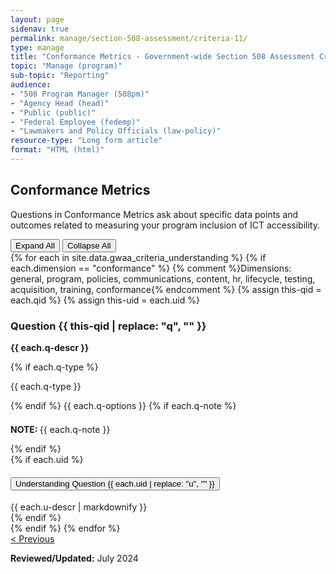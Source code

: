 ```yaml
---
layout: page
sidenav: true
permalink: manage/section-508-assessment/criteria-11/
type: manage
title: "Conformance Metrics - Government-wide Section 508 Assessment Criteria"
topic: "Manage (program)"
sub-topic: "Reporting"
audience:
- "508 Program Manager (508pm)"
- "Agency Head (head)"
- "Public (public)"
- "Federal Employee (fedemp)"
- "Lawmakers and Policy Officials (law-policy)"
resource-type: "Long form article"
format: "HTML (html)"
---
```


<H2 id="conformance-metrics">Conformance Metrics</H2>
<p>Questions in Conformance Metrics ask about specific data points and outcomes related to measuring your program inclusion of ICT accessibility. </p>

<!-- Expand/Collapse All "Understanding" Content -->
<div class="margin-y-3 margin-x-1">
    <button id="expand-all" class="usa-button">Expand All</button>
    <button id="collapse-all" class="usa-button">Collapse All</button>
</div>

<div class="usa-card-group">
<!-- begin insert criteria -->
{% for each in site.data.gwaa_criteria_understanding %}
    {% if each.dimension == "conformance" %} {% comment %}Dimensions: general, program, policies, communications, content, hr, lifecycle, testing, acquisition, training, conformance{% endcomment %}
    {% assign this-qid = each.qid %}
    {% assign this-uid = each.uid %}
    <div id="{{ this-qid }}" class="usa-card tablet:grid-col-12">
        <div class="usa-card__container border-top">
            <div class="usa-card__header">
                <h3 class="usa-card__heading"> Question {{ this-qid | replace: "q", "" }}</h3>
            </div>
            <div class="usa-card__body">
                <p><strong>{{ each.q-descr }}</strong></p>
                {% if each.q-type %}
                <p>{{ each.q-type }}</p>
                {% endif %}
                {{ each.q-options }}
                {% if each.q-note %}
                <div class="border-base radius-lg border-1px padding-1 bg-primary-lighter" style="margin-top: 1.5em;">
                <p><strong>NOTE: </strong> {{ each.q-note }}</p>
                </div>
                {% endif %}
            </div>
            {% if each.uid %}
            <div class="border-top-05 border-primary margin-top-1">
                <div class="usa-accordion">
                    <h4 class="usa-accordion__heading">
                        <button
                        type="button"
                        class="usa-accordion__button understand_button padding-left-3 radius-bottom-lg"
                        aria-expanded="false"
                        aria-controls="{{ each.uid }}"
                        >
                        Understanding Question {{ each.uid | replace: "u", "" }}
                        </button>
                    </h4>
                    <div id="{{ each.uid }}" class="usa-accordion__content understand_content usa-prose padding-x-3 padding-y-0 bg-primary-lighter text-primary-darker border-top-05 border-primary radius-bottom-lg">
                        <div class="margin-x-auto margin-y-0">
                            {{ each.u-descr | markdownify }}
                        </div>
                    </div>
                </div>
            </div>
        {% endif %}
        </div>
    </div>
  {% endif %}
{% endfor %}
<!-- end insert criteria -->
</div>

<div id="prev-next-section" style="justify-content: space-around;">
    <a class="prev-page" title="Go to previous page" href="{{site.baseurl}}/manage/section-508-assessment/criteria-10/">
        < Previous</a>
</div>

**Reviewed/Updated:** July 2024

<!-- Expand/Collapse All Understanding Content script -->
<script>
    $("#expand-all").on("click", function (){
        $(".understand_button").attr("aria-expanded", "true");
        $(".understand_button").toggleClass("radius-bottom-lg");
        $(".understand_content").removeAttr("hidden");
    });
    $("#collapse-all").on("click", function (){
        $(".understand_button").attr("aria-expanded", "false");
        $(".understand_button").toggleClass("radius-bottom-lg");
        $(".understand_content").attr("hidden","");
    });
    $(".understand_button").on("click", function(){
        $(this).toggleClass("radius-bottom-lg");
    });
</script>

<!-- Unhide hash/anchor from external url -->
<script>
    $(function(){
        var window_hash = window.location.hash;
        if ($(window_hash).hasClass("usa-card")){
            let u_hash = window_hash.replace("q", "u");
            $(u_hash).removeAttr("hidden");
            $(u_hash).prev().children(".understand_button").attr("aria-expanded", "true");
            $(u_hash).prev().children(".understand_button").toggleClass("radius-bottom-lg");
        }
    });
</script>